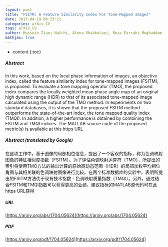 ```yaml
---
layout: post
title: "FSITM: A Feature Similarity Index For Tone-Mapped Images"
date: 2017-04-19 06:23:21
categories: arXiv_CV
tags: arXiv_CV
author: Hossein Ziaei Nafchi, Atena Shahkolaei, Reza Farrahi Moghaddam, Mohamed Cheriet
mathjax: true
---
```


* content
{:toc}

##### Abstract
In this work, based on the local phase information of images, an objective index, called the feature similarity index for tone-mapped images (FSITM), is proposed. To evaluate a tone mapping operator (TMO), the proposed index compares the locally weighted mean phase angle map of an original high dynamic range (HDR) to that of its associated tone-mapped image calculated using the output of the TMO method. In experiments on two standard databases, it is shown that the proposed FSITM method outperforms the state-of-the-art index, the tone mapped quality index (TMQI). In addition, a higher performance is obtained by combining the FSITM and TMQI indices. The MATLAB source code of the proposed metric(s) is available at this https URL

##### Abstract (translated by Google)
在这项工作中，基于图像的局部相位信息，提出了一个客观的指标，称为色调映射图像的特征相似度指数（FSITM）。为了评估色调映射运算符（TMO），所提出的索引将使用TMO方法的输出计算的原始高动态范围（HDR）的局部加权平均相位角图与其相关联的色调映射图像进行比较。在两个标准数据库的实验中，表明所提出的FSITM方法优于现有技术指数 - 色调映射质量指数（TMQI）。另外，通过结合FSITM和TMQI指数可以获得更高的业绩。建议指标的MATLAB源代码可在此https URL获得

##### URL
[https://arxiv.org/abs/1704.05624](https://arxiv.org/abs/1704.05624)

##### PDF
[https://arxiv.org/pdf/1704.05624](https://arxiv.org/pdf/1704.05624)

